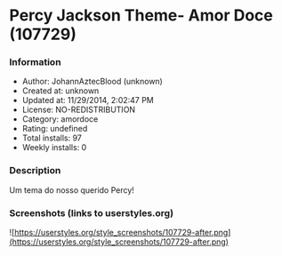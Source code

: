 # Percy Jackson Theme- Amor Doce (107729)

### Information
- Author: JohannAztecBlood (unknown)
- Created at: unknown
- Updated at: 11/29/2014, 2:02:47 PM
- License: NO-REDISTRIBUTION
- Category: amordoce
- Rating: undefined
- Total installs: 97
- Weekly installs: 0


### Description
Um tema do nosso querido Percy!


### Screenshots (links to userstyles.org)
![https://userstyles.org/style_screenshots/107729-after.png](https://userstyles.org/style_screenshots/107729-after.png)


